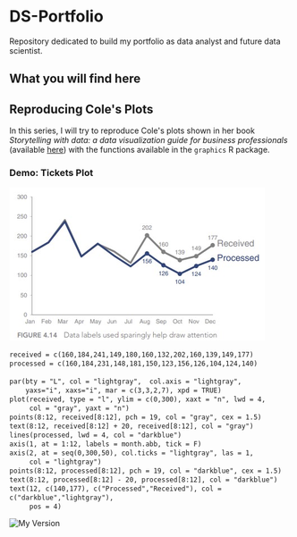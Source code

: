 # DS-Portfolio
Repository dedicated to build my portfolio as data analyst and future data scientist.

## What you will find here


## Reproducing Cole's Plots

In this series, I will try to reproduce Cole's plots shown in her book *Storytelling with data: a data visualization guide for business professionals* (available [here](https://www.amazon.com.mx/Storytelling-Data-Visualization-Business-Professionals/dp/1119002257)) with the functions available in the `graphics` R package.

### Demo: Tickets Plot

![Cole's Version](/Image/ticket-cole-version.jpg)
```
received = c(160,184,241,149,180,160,132,202,160,139,149,177)
processed = c(160,184,231,148,181,150,123,156,126,104,124,140)

par(bty = "L", col = "lightgray",  col.axis = "lightgray",
    yaxs="i", xaxs="i", mar = c(3,3,2,7), xpd = TRUE)
plot(received, type = "l", ylim = c(0,300), xaxt = "n", lwd = 4, 
     col = "gray", yaxt = "n")
points(8:12, received[8:12], pch = 19, col = "gray", cex = 1.5)
text(8:12, received[8:12] + 20, received[8:12], col = "gray")
lines(processed, lwd = 4, col = "darkblue")
axis(1, at = 1:12, labels = month.abb, tick = F)
axis(2, at = seq(0,300,50), col.ticks = "lightgray", las = 1,
     col = "lightgray")
points(8:12, processed[8:12], pch = 19, col = "darkblue", cex = 1.5)
text(8:12, processed[8:12] - 20, processed[8:12], col = "darkblue")
text(12, c(140,177), c("Processed","Received"), col = c("darkblue","lightgray"),
     pos = 4)
```
![My Version](/Image/ticket-my-version.jpng)
